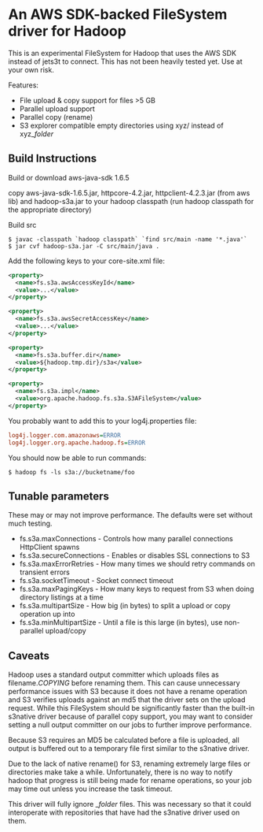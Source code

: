 An AWS SDK-backed FileSystem driver for Hadoop
==============================================

This is an experimental FileSystem for Hadoop that uses the AWS SDK 
instead of jets3t to connect. This has not been heavily tested yet. Use 
at your own risk. 

Features:

- File upload & copy support for files >5 GB
- Parallel upload support
- Parallel copy (rename)
- S3 explorer compatible empty directories using xyz/ instead of xyz_$folder$


Build Instructions
------------------

Build or download aws-java-sdk 1.6.5

copy aws-java-sdk-1.6.5.jar, httpcore-4.2.jar, httpclient-4.2.3.jar 
(from aws lib) and hadoop-s3a.jar to your hadoop classpath (run hadoop 
classpath for the appropriate directory)

Build src

```shell
$ javac -classpath `hadoop classpath` `find src/main -name '*.java'`
$ jar cvf hadoop-s3a.jar -C src/main/java .
```

Add the following keys to your core-site.xml file:

```xml
<property>
  <name>fs.s3a.awsAccessKeyId</name>
  <value>...</value>
</property>

<property>
  <name>fs.s3a.awsSecretAccessKey</name>
  <value>...</value>
</property>

<property>
  <name>fs.s3a.buffer.dir</name>
  <value>${hadoop.tmp.dir}/s3a</value>
</property>

<property>
  <name>fs.s3a.impl</name>
  <value>org.apache.hadoop.fs.s3a.S3AFileSystem</value>
</property>
```

You probably want to add this to your log4j.properties file:

```ini
log4j.logger.com.amazonaws=ERROR
log4j.logger.org.apache.hadoop.fs=ERROR
```
You should now be able to run commands:

```shell
$ hadoop fs -ls s3a://bucketname/foo
```


Tunable parameters
------------------

These may or may not improve performance. The defaults were set without 
much testing.

- fs.s3a.maxConnections - Controls how many parallel connections HttpClient spawns
- fs.s3a.secureConnections - Enables or disables SSL connections to S3
- fs.s3a.maxErrorRetries - How many times we should retry commands on transient errors
- fs.s3a.socketTimeout - Socket connect timeout
- fs.s3a.maxPagingKeys - How many keys to request from S3 when doing directory listings at a time
- fs.s3a.multipartSize - How big (in bytes) to split a upload or copy operation up into
- fs.s3a.minMultipartSize - Until a file is this large (in bytes), use non-parallel upload/copy


Caveats
-------

Hadoop uses a standard output committer which uploads files as 
filename._COPYING_ before renaming them. This can cause unnecessary 
performance issues with S3 because it does not have a rename operation 
and S3 verifies uploads against an md5 that the driver sets on the 
upload request. While this FileSystem should be significantly faster 
than the built-in s3native driver because of parallel copy support, you 
may want to consider setting a null output committer on our jobs to 
further improve performance.

Because S3 requires an MD5 be calculated before a file is uploaded, all 
output is buffered out to a temporary file first similar to the s3native 
driver.

Due to the lack of native rename() for S3, renaming extremely large 
files or directories make take a while. Unfortunately, there is no way 
to notify hadoop that progress is still being made for rename 
operations, so your job may time out unless you increase the task 
timeout.

This driver will fully ignore _$folder$ files. This was necessary so 
that it could interoperate with repositories that have had the s3native 
driver used on them.
